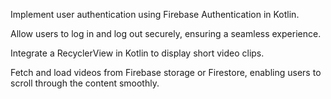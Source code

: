 Implement user authentication using Firebase Authentication in Kotlin.

Allow users to log in and log out securely, ensuring a seamless experience.

Integrate a RecyclerView in Kotlin to display short video clips.

Fetch and load videos from Firebase storage or Firestore, enabling users to scroll through the content smoothly.
